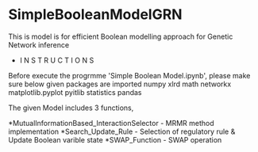 # SimpleBooleanModelGRN
This is model is for efficient Boolean modelling approach for Genetic Network inference


* I N S T R U C T I O N S


Before execute the progrmme 'Simple Boolean Model.ipynb', please make sure below given packages are imported
numpy
xlrd
math
networkx
matplotlib.pyplot
pyitlib
statistics
pandas


The given Model includes 3 functions,

*MutualInformationBased_InteractionSelector - MRMR method implementation
*Search_Update_Rule - Selection of regulatory rule & Update Boolean varible state
*SWAP_Function - SWAP operation

